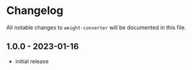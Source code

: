 # Changelog

All notable changes to `weight-converter` will be documented in this file.

## 1.0.0 - 2023-01-16

- initial release


